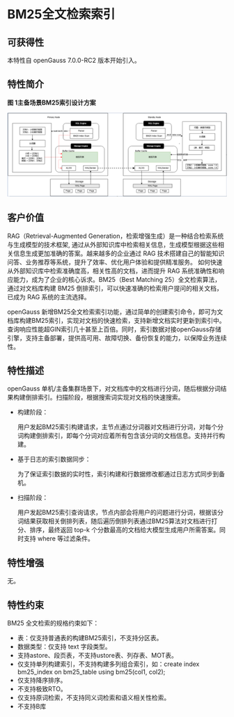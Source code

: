 # BM25全文检索索引

## 可获得性<a name="section15406143204715"></a>

本特性自 openGauss 7.0.0-RC2 版本开始引入。

## 特性简介<a name="section740615433477"></a>
**图 1主备场景BM25索引设计方案**  <a name="fig114741818101675"></a>

![](figures/BM25.png)

## 客户价值<a name="section13406743164715"></a>
RAG（Retrieval-Augmented Generation，检索增强生成）是一种结合检索系统与生成模型的技术框架, 通过从外部知识库中检索相关信息，生成模型根据这些相关信息生成更加准确的答案。越来越多的企业通过 RAG 技术搭建自己的智能知识问答、业务推荐等系统，提升了效率、优化用户体验和提供精准服务。
如何快速从外部知识库中检索准确度高，相关性高的文档，进而提升 RAG 系统准确性和响应能力，成为了企业的核心诉求。BM25（Best Matching 25）全文检索算法，通过对文档库构建 BM25 倒排索引，可以快速准确的检索用户提问的相关文档，已成为 RAG 系统的主流选择。

openGauss 新增BM25全文检索索引功能，通过简单的创建索引命令，即可为文档库构建BM25索引，实现对文档的快速检索，支持新增文档实时更新到索引中。查询响应性能超GIN索引几十甚至上百倍。同时，索引数据对接openGauss存储引擎，支持主备部署，提供高可用、故障切换、备份恢复的能力，以保障业务连续性。
## 特性描述<a name="section16406154310471"></a>
openGauss 单机/主备集群场景下，对文档库中的文档进行分词，随后根据分词结果构建倒排索引。扫描阶段，根据搜索词实现对文档的快速搜索。

- 构建阶段：

    用户发起BM25索引构建请求，主节点通过分词器对文档进行分词，对每个分词构建倒排索引，即每个分词对应着所有包含该分词的文档信息。支持并行构建。
- 基于日志的索引数据同步：
    
    为了保证索引数据的实时性，索引构建和行数据修改都通过日志方式同步到备机。
- 扫描阶段：

    用户发起BM25索引查询请求，节点内部会将用户的问题进行分词，根据该分词结果获取相关倒排列表，随后遍历倒排列表通过BM25算法对文档进行打分、排序，最终返回 top-k 个分数最高的文档给大模型生成用户所需答案。同时支持 where 等过滤条件。
## 特性增强<a name="section1340684315478"></a>

无。

## 特性约束<a name="section06531946143616"></a>

BM25 全文检索的规格约束如下：
- 表：仅支持普通表的构建BM25索引，不支持分区表。
- 数据类型：仅支持 text 字段类型。
- 支持astore、段页表，不支持ustore表、列存表、MOT表。
- 仅支持单列构建索引，不支持构建多列组合索引，如：create index bm25_index on bm25_table using bm25(col1, col2);
- 仅支持降序排序。
- 不支持极致RTO。
- 仅支持原词检索，不支持同义词检索和语义相关性检索。
- 不支持B库
